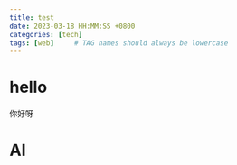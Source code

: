 ```yaml
---
title: test
date: 2023-03-18 HH:MM:SS +0800
categories: [tech]
tags: [web]     # TAG names should always be lowercase
---
```


# hello
你好呀
# AI
